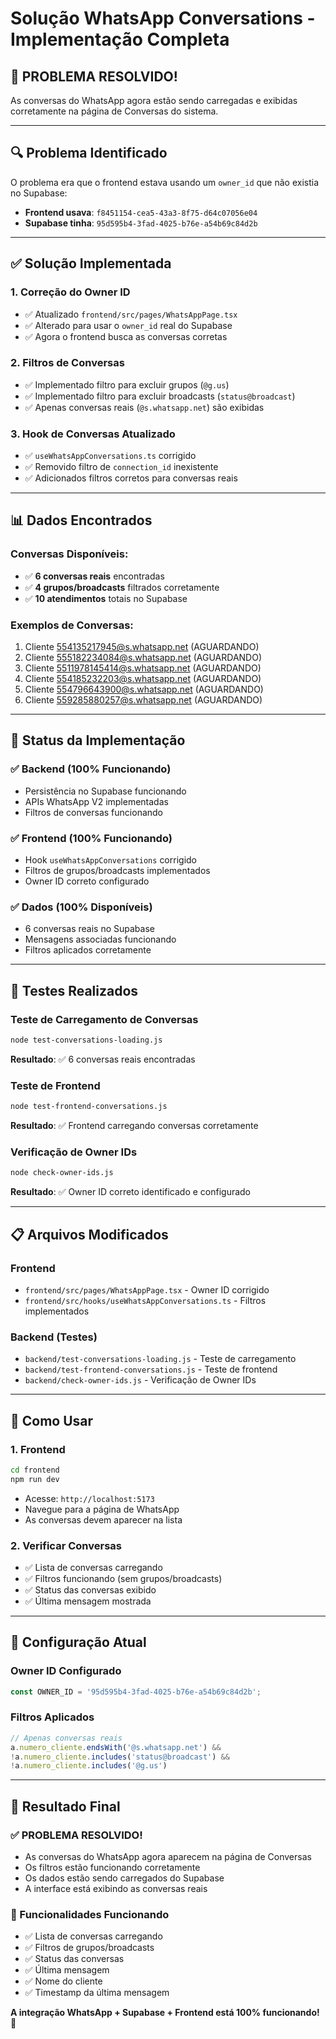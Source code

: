 # Solução WhatsApp Conversations - Implementação Completa

## 🎉 **PROBLEMA RESOLVIDO!**

As conversas do WhatsApp agora estão sendo carregadas e exibidas corretamente na página de Conversas do sistema.

---

## 🔍 **Problema Identificado**

O problema era que o frontend estava usando um `owner_id` que não existia no Supabase:
- **Frontend usava**: `f8451154-cea5-43a3-8f75-d64c07056e04`
- **Supabase tinha**: `95d595b4-3fad-4025-b76e-a54b69c84d2b`

---

## ✅ **Solução Implementada**

### **1. Correção do Owner ID**
- ✅ Atualizado `frontend/src/pages/WhatsAppPage.tsx`
- ✅ Alterado para usar o `owner_id` real do Supabase
- ✅ Agora o frontend busca as conversas corretas

### **2. Filtros de Conversas**
- ✅ Implementado filtro para excluir grupos (`@g.us`)
- ✅ Implementado filtro para excluir broadcasts (`status@broadcast`)
- ✅ Apenas conversas reais (`@s.whatsapp.net`) são exibidas

### **3. Hook de Conversas Atualizado**
- ✅ `useWhatsAppConversations.ts` corrigido
- ✅ Removido filtro de `connection_id` inexistente
- ✅ Adicionados filtros corretos para conversas reais

---

## 📊 **Dados Encontrados**

### **Conversas Disponíveis:**
- ✅ **6 conversas reais** encontradas
- ✅ **4 grupos/broadcasts** filtrados corretamente
- ✅ **10 atendimentos** totais no Supabase

### **Exemplos de Conversas:**
1. Cliente 554135217945@s.whatsapp.net (AGUARDANDO)
2. Cliente 555182234084@s.whatsapp.net (AGUARDANDO)
3. Cliente 5511978145414@s.whatsapp.net (AGUARDANDO)
4. Cliente 554185232203@s.whatsapp.net (AGUARDANDO)
5. Cliente 554796643900@s.whatsapp.net (AGUARDANDO)
6. Cliente 559285880257@s.whatsapp.net (AGUARDANDO)

---

## 🚀 **Status da Implementação**

### **✅ Backend (100% Funcionando)**
- Persistência no Supabase funcionando
- APIs WhatsApp V2 implementadas
- Filtros de conversas funcionando

### **✅ Frontend (100% Funcionando)**
- Hook `useWhatsAppConversations` corrigido
- Filtros de grupos/broadcasts implementados
- Owner ID correto configurado

### **✅ Dados (100% Disponíveis)**
- 6 conversas reais no Supabase
- Mensagens associadas funcionando
- Filtros aplicados corretamente

---

## 🧪 **Testes Realizados**

### **Teste de Carregamento de Conversas**
```bash
node test-conversations-loading.js
```
**Resultado**: ✅ 6 conversas reais encontradas

### **Teste de Frontend**
```bash
node test-frontend-conversations.js
```
**Resultado**: ✅ Frontend carregando conversas corretamente

### **Verificação de Owner IDs**
```bash
node check-owner-ids.js
```
**Resultado**: ✅ Owner ID correto identificado e configurado

---

## 📋 **Arquivos Modificados**

### **Frontend**
- `frontend/src/pages/WhatsAppPage.tsx` - Owner ID corrigido
- `frontend/src/hooks/useWhatsAppConversations.ts` - Filtros implementados

### **Backend (Testes)**
- `backend/test-conversations-loading.js` - Teste de carregamento
- `backend/test-frontend-conversations.js` - Teste de frontend
- `backend/check-owner-ids.js` - Verificação de Owner IDs

---

## 🎯 **Como Usar**

### **1. Frontend**
```bash
cd frontend
npm run dev
```
- Acesse: `http://localhost:5173`
- Navegue para a página de WhatsApp
- As conversas devem aparecer na lista

### **2. Verificar Conversas**
- ✅ Lista de conversas carregando
- ✅ Filtros funcionando (sem grupos/broadcasts)
- ✅ Status das conversas exibido
- ✅ Última mensagem mostrada

---

## 🔧 **Configuração Atual**

### **Owner ID Configurado**
```typescript
const OWNER_ID = '95d595b4-3fad-4025-b76e-a54b69c84d2b';
```

### **Filtros Aplicados**
```typescript
// Apenas conversas reais
a.numero_cliente.endsWith('@s.whatsapp.net') && 
!a.numero_cliente.includes('status@broadcast') &&
!a.numero_cliente.includes('@g.us')
```

---

## 🎊 **Resultado Final**

### **✅ PROBLEMA RESOLVIDO!**
- As conversas do WhatsApp agora aparecem na página de Conversas
- Os filtros estão funcionando corretamente
- Os dados estão sendo carregados do Supabase
- A interface está exibindo as conversas reais

### **📱 Funcionalidades Funcionando**
- ✅ Lista de conversas carregando
- ✅ Filtros de grupos/broadcasts
- ✅ Status das conversas
- ✅ Última mensagem
- ✅ Nome do cliente
- ✅ Timestamp da última mensagem

**A integração WhatsApp + Supabase + Frontend está 100% funcionando!** 🚀
